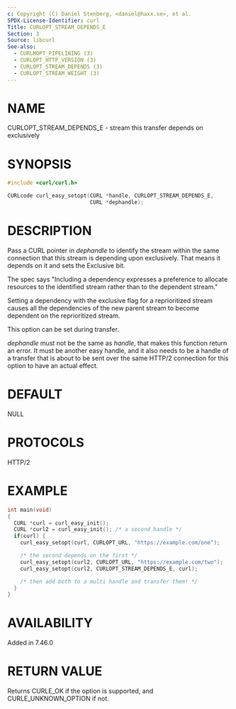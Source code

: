 ```yaml
---
c: Copyright (C) Daniel Stenberg, <daniel@haxx.se>, et al.
SPDX-License-Identifier: curl
Title: CURLOPT_STREAM_DEPENDS_E
Section: 3
Source: libcurl
See-also:
  - CURLMOPT_PIPELINING (3)
  - CURLOPT_HTTP_VERSION (3)
  - CURLOPT_STREAM_DEPENDS (3)
  - CURLOPT_STREAM_WEIGHT (3)
---
```


# NAME

CURLOPT_STREAM_DEPENDS_E - stream this transfer depends on exclusively

# SYNOPSIS

~~~c
#include <curl/curl.h>

CURLcode curl_easy_setopt(CURL *handle, CURLOPT_STREAM_DEPENDS_E,
                          CURL *dephandle);
~~~

# DESCRIPTION

Pass a CURL pointer in *dephandle* to identify the stream within the same
connection that this stream is depending upon exclusively. That means it
depends on it and sets the Exclusive bit.

The spec says "Including a dependency expresses a preference to allocate
resources to the identified stream rather than to the dependent stream."

Setting a dependency with the exclusive flag for a reprioritized stream causes
all the dependencies of the new parent stream to become dependent on the
reprioritized stream.

This option can be set during transfer.

*dephandle* must not be the same as *handle*, that makes this function return
an error. It must be another easy handle, and it also needs to be a handle of
a transfer that is about to be sent over the same HTTP/2 connection for this
option to have an actual effect.

# DEFAULT

NULL

# PROTOCOLS

HTTP/2

# EXAMPLE

~~~c
int main(void)
{
  CURL *curl = curl_easy_init();
  CURL *curl2 = curl_easy_init(); /* a second handle */
  if(curl) {
    curl_easy_setopt(curl, CURLOPT_URL, "https://example.com/one");

    /* the second depends on the first */
    curl_easy_setopt(curl2, CURLOPT_URL, "https://example.com/two");
    curl_easy_setopt(curl2, CURLOPT_STREAM_DEPENDS_E, curl);

    /* then add both to a multi handle and transfer them! */
  }
}
~~~

# AVAILABILITY

Added in 7.46.0

# RETURN VALUE

Returns CURLE_OK if the option is supported, and CURLE_UNKNOWN_OPTION if not.
